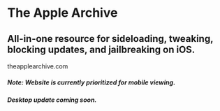 # The Apple Archive
## All-in-one resource for sideloading, tweaking, blocking updates, and jailbreaking on iOS.
theapplearchive.com
##### Note: Website is currently prioritized for mobile viewing. 
##### Desktop update coming soon.
